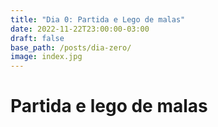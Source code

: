 ```yaml
---
title: "Dia 0: Partida e Lego de malas"
date: 2022-11-22T23:00:00-03:00
draft: false
base_path: /posts/dia-zero/
image: index.jpg
---
```



# Partida e lego de malas


